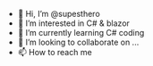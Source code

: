 - 👋 Hi, I’m @supesthero
- 👀 I’m interested in C# & blazor
- 🌱 I’m currently learning C# coding
- 💞️ I’m looking to collaborate on ...
- 📫 How to reach me 

<!---
supesthero/supesthero is a ✨ special ✨ repository because its `README.md` (this file) appears on your GitHub profile.
You can click the Preview link to take a look at your changes.
--->
